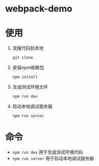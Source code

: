 # webpack-demo

# 使用
1. 克隆代码到本地

	```
	git clone
	```
2. 安装npm依赖包

	```
	npm install
	```
3. 生成测试环境文件

	```
	npm run dev
	```
4. 启动本地调试服务器

	```
	npm run server
	```

# 命令
- `npm run dev`  用于生成测试环境代码
- `npm run server`  用于启动本地调试服务器